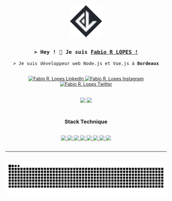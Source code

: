 <br>

<!-- Intro  -->
<h3 align="center">
   <img height="100em" align="center" src="./assets/fabiodevcode_new-logo.png" />

   <br>
   <br>
   
   <samp>&gt; Hey ! 👋 Je suis
           <b><a target="_blank" href="https://fabiolopes.fr">Fabio R LOPES !</a></b>
   </samp>
</h3>
 
<p align="center"> 
  <samp>&gt;
    Je suis développeur web Node.js et Vue.js à <b>Bordeaux</b>
  </samp>
</p>

<br>

<div align="center">
  <a href="https://linkedin.com/in/fabiodevcode/">
    <img src="https://img.shields.io/badge/LinkedIn-0077B5?style=for-the-badge&logo=linkedin&logoColor=white" alt="Fabio R. Lopes LinkedIn"/>
  </a>
  <a href="https://www.instagram.com/fabiodevcode/">
    <img src="https://img.shields.io/badge/Instagram-fe4164?style=for-the-badge&logo=instagram&logoColor=white" alt="Fabio R. Lopes Instagram" />
  </a>
  <a href="https://twitter.com/FabioDevCode">
    <img src="https://img.shields.io/badge/Twitter-1DA1F2?style=for-the-badge&logo=twitter&logoColor=white" alt="Fabio R. Lopes Twitter"  />
  </a>
</div>

<br>
<br>

<div align="center" display="inline-block">
  <img height="160em" src="https://github-readme-stats.vercel.app/api/top-langs/?username=FabioDevCode&layout=compact&langs_count=6&theme=vue-dark&border_radius=8px"/>
  <img height="160em" src="https://github-readme-stats.vercel.app/api?username=FabioDevCode&theme=vue-dark&border_radius=8px&rank_icon=github"/> 
</div>

<br>

<!-- Stack -->
##

<div align="center">
   <h3 align="center" >Stack Technique</h3>
</div>

<br>

<div align="center">
   <a href="https://github.com/FabioDevCode">
      <img src="https://img.shields.io/badge/JavaScript-F7DF1E?style=for-the-badge&logo=javascript&logoColor=black"/>
      <img src="https://img.shields.io/badge/Node.js-43853D?style=for-the-badge&logo=node.js&logoColor=white"/>
      <img src="https://img.shields.io/badge/Express.js-404D59?style=for-the-badge&logo=Express&logoColor=white"/>
      <img src="https://img.shields.io/badge/Vue.js-35495E?style=for-the-badge&logo=vue.js&logoColor=4FC08D"/>
      <img src="https://img.shields.io/badge/jQuery-F2F2F2?style=for-the-badge&logo=jquery&logoColor=13609E"/>
      <img src="https://img.shields.io/badge/HTML-E34F26?style=for-the-badge&logo=html5&logoColor=white"/>
      <img src="https://img.shields.io/badge/CSS-1572B6?style=for-the-badge&logo=css3&logoColor=white"/>
      <img src="https://img.shields.io/badge/Sass-C6538C?style=for-the-badge&logo=sass&logoColor=white"/>
   </a>
</div>


<!--  
<h5>En cours d'exploration :</h5>
<div align="left">
  <img src="https://img.shields.io/badge/TypeScript-007ACC?style=for-the-badge&logo=typescript&logoColor=white"/>
</div> 

<h5>Intérêt et exploration future :</h5>
<div align="left">
  <img src="https://img.shields.io/badge/nginx-%23009639.svg?style=for-the-badge&logo=nginx&logoColor=white"/>
  <img src="https://img.shields.io/badge/Docker-086DD7?style=for-the-badge&logo=docker&logoColor=white"/>
  <img src="https://img.shields.io/badge/Nuxt.js-0C0C0D?style=for-the-badge&logo=nuxt.js&logoColor=4FC08D"/>
  <img src="https://img.shields.io/badge/python-3670A0?style=for-the-badge&logo=python&logoColor=ffdd54"/>
  <img src="https://img.shields.io/badge/Flutter-02569B?style=for-the-badge&logo=flutter&logoColor=white"/>
   <img src="https://img.shields.io/badge/C%23-5C2D91?style=for-the-badge&logo=c-sharp&logoColor=white"/>
</div> 
-->

<br>

---

<!--  
<br>

<img src="https://github-readme-activity-graph.vercel.app/graph?username=FabioDevCode&custom_title=Commit%20/%20Jour&theme=vue&bg_color=22272E&hide_title=true&color=ADBAC7&hide_border=true" alt="FabioDevCode Commits Stats" />
-->

<br>

<div align="center" display="inline-block">
  <picture>
    <source media="(prefers-color-scheme: dark)" srcset="https://raw.githubusercontent.com/FabioDevCode/FabioDevCode/output/github-contribution-grid-snake-dark.svg">
    <source media="(prefers-color-scheme: light)" srcset="https://raw.githubusercontent.com/FabioDevCode/FabioDevCode/output/github-contribution-grid-snake-dark.svg">
    <img alt="github contribution grid snake animation" src="https://raw.githubusercontent.com/FabioDevCode/FabioDevCode/output/github-contribution-grid-snake.svg">
  </picture>
</div>

<br>










<!--
  <img src="https://github-readme-streak-stats.herokuapp.com/?user=FabioDevCode&layout=compact&langs_count=6&theme=vue-dark&border_radius=8px" alt="Fabio Stats"/>
  <img src="https://github-readme-activity-graph.cyclic.app/graph?username=FabioDevCode&custom_title=Commit%20/%20Jour&theme=vue&bg_color=22272E&hide_title=true&color=ADBAC7&hide_border=true" />
-->

